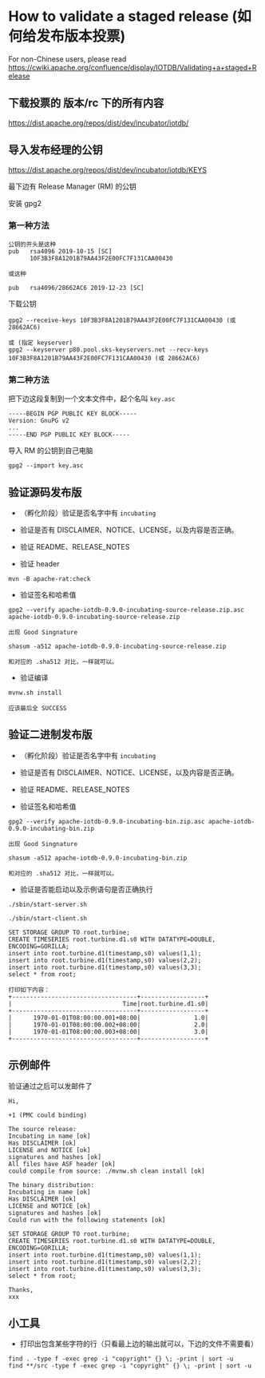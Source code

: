 <!--

    Licensed to the Apache Software Foundation (ASF) under one
    or more contributor license agreements.  See the NOTICE file
    distributed with this work for additional information
    regarding copyright ownership.  The ASF licenses this file
    to you under the Apache License, Version 2.0 (the
    "License"); you may not use this file except in compliance
    with the License.  You may obtain a copy of the License at

        http://www.apache.org/licenses/LICENSE-2.0

    Unless required by applicable law or agreed to in writing,
    software distributed under the License is distributed on an
    "AS IS" BASIS, WITHOUT WARRANTIES OR CONDITIONS OF ANY
    KIND, either express or implied.  See the License for the
    specific language governing permissions and limitations
    under the License.

-->

# How to validate a staged release (如何给发布版本投票)

For non-Chinese users, please read https://cwiki.apache.org/confluence/display/IOTDB/Validating+a+staged+Release

## 下载投票的 版本/rc 下的所有内容

https://dist.apache.org/repos/dist/dev/incubator/iotdb/

## 导入发布经理的公钥

https://dist.apache.org/repos/dist/dev/incubator/iotdb/KEYS

最下边有 Release Manager (RM) 的公钥

安装 gpg2

### 第一种方法

```
公钥的开头是这种
pub   rsa4096 2019-10-15 [SC]
      10F3B3F8A1201B79AA43F2E00FC7F131CAA00430
      
或这种

pub   rsa4096/28662AC6 2019-12-23 [SC]
```

下载公钥

```
gpg2 --receive-keys 10F3B3F8A1201B79AA43F2E00FC7F131CAA00430 (或 28662AC6)

或 (指定 keyserver) 
gpg2 --keyserver p80.pool.sks-keyservers.net --recv-keys 10F3B3F8A1201B79AA43F2E00FC7F131CAA00430 (或 28662AC6)
```

### 第二种方法

把下边这段复制到一个文本文件中，起个名叫 ```key.asc```

```
-----BEGIN PGP PUBLIC KEY BLOCK-----
Version: GnuPG v2
...
-----END PGP PUBLIC KEY BLOCK-----
```

导入 RM 的公钥到自己电脑

```
gpg2 --import key.asc
```

## 验证源码发布版

* （孵化阶段）验证是否名字中有 ```incubating```

* 验证是否有 DISCLAIMER、NOTICE、LICENSE，以及内容是否正确。

* 验证 README、RELEASE_NOTES

* 验证 header

```
mvn -B apache-rat:check
```

* 验证签名和哈希值

```
gpg2 --verify apache-iotdb-0.9.0-incubating-source-release.zip.asc apache-iotdb-0.9.0-incubating-source-release.zip

出现 Good Singnature 

shasum -a512 apache-iotdb-0.9.0-incubating-source-release.zip

和对应的 .sha512 对比，一样就可以。
```

* 验证编译

```
mvnw.sh install

应该最后全 SUCCESS
```

## 验证二进制发布版

* （孵化阶段）验证是否名字中有 ```incubating```

* 验证是否有 DISCLAIMER、NOTICE、LICENSE，以及内容是否正确。

* 验证 README、RELEASE_NOTES

* 验证签名和哈希值

```
gpg2 --verify apache-iotdb-0.9.0-incubating-bin.zip.asc apache-iotdb-0.9.0-incubating-bin.zip

出现 Good Singnature 

shasum -a512 apache-iotdb-0.9.0-incubating-bin.zip

和对应的 .sha512 对比，一样就可以。
```

* 验证是否能启动以及示例语句是否正确执行

```
./sbin/start-server.sh

./sbin/start-client.sh

SET STORAGE GROUP TO root.turbine;
CREATE TIMESERIES root.turbine.d1.s0 WITH DATATYPE=DOUBLE, ENCODING=GORILLA;
insert into root.turbine.d1(timestamp,s0) values(1,1);
insert into root.turbine.d1(timestamp,s0) values(2,2);
insert into root.turbine.d1(timestamp,s0) values(3,3);
select * from root;

打印如下内容：
+-----------------------------------+------------------+
|                               Time|root.turbine.d1.s0|
+-----------------------------------+------------------+
|      1970-01-01T08:00:00.001+08:00|               1.0|
|      1970-01-01T08:00:00.002+08:00|               2.0|
|      1970-01-01T08:00:00.003+08:00|               3.0|
+-----------------------------------+------------------+

```

## 示例邮件

验证通过之后可以发邮件了

```
Hi,

+1 (PMC could binding)

The source release:
Incubating in name [ok]
Has DISCLAIMER [ok]
LICENSE and NOTICE [ok]
signatures and hashes [ok]
All files have ASF header [ok]
could compile from source: ./mvnw.sh clean install [ok]

The binary distribution:
Incubating in name [ok]
Has DISCLAIMER [ok]
LICENSE and NOTICE [ok]
signatures and hashes [ok]
Could run with the following statements [ok]

SET STORAGE GROUP TO root.turbine;
CREATE TIMESERIES root.turbine.d1.s0 WITH DATATYPE=DOUBLE, ENCODING=GORILLA;
insert into root.turbine.d1(timestamp,s0) values(1,1);
insert into root.turbine.d1(timestamp,s0) values(2,2);
insert into root.turbine.d1(timestamp,s0) values(3,3);
select * from root;

Thanks,
xxx
```


## 小工具

* 打印出包含某些字符的行（只看最上边的输出就可以，下边的文件不需要看）

```
find . -type f -exec grep -i "copyright" {} \; -print | sort -u
find **/src -type f -exec grep -i "copyright" {} \; -print | sort -u
```